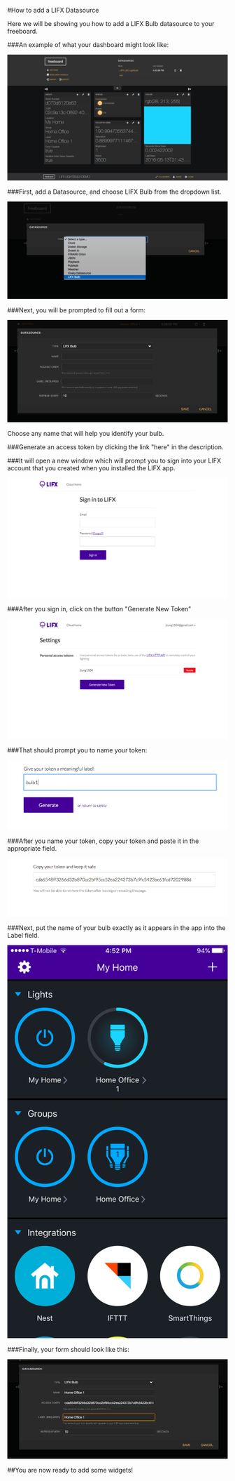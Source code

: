 #How to add a LIFX Datasource

Here we will be showing you how to add a LIFX Bulb datasource to your freeboard.

###An example of what your dashboard might look like:

![dashboard](images/dashboard.png)

###First, add a Datasource, and choose LIFX Bulb from the dropdown list.

![step1](images/step1.png)

###Next, you will be prompted to fill out a form:

![step2](images/step2.png)

Choose any name that will help you identify your bulb.

###Generate an access token by clicking the link "here" in the description.

###It will open a new window which will prompt you to sign into your LIFX account that you created when you installed the LIFX app.

![step3](images/step3.png)

###After you sign in, click on the button "Generate New Token"

![step4](images/step4.png)

###That should prompt you to name your token:

![step5](images/step5.png)

###After you name your token, copy your token and paste it in the appropriate field.

![step6](images/step6.png)

###Next, put the name of your bulb exactly as it appears in the app into the Label field.

![label](images/label.png)

###Finally, your form should look like this:

![step7](images/step7.png)

##You are now ready to add some widgets!
